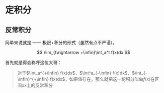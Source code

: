 

# 定积分


## 反常积分

简单来说就是 —— 极限+积分的形式（虽然有点不严谨）。

$$
\lim_{t\rightarrow +\infin}\int_a^t f(x)dx
$$

首先就是得会称呼这位大哥：

> 对于$\int_a^{+\infin} f(x)dx$、$\int^a_{-\infin} f(x)dx$、$\int_{-\infin}^{+\infin} f(x)dx$，如果值存在，那么就把这一坨积分叫做$f(x)$在区间xx上的反常积分

